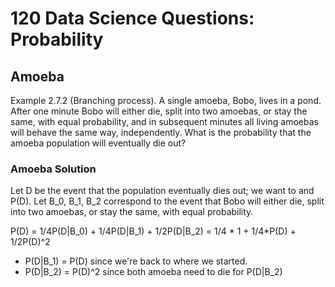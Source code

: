 # 120 Data Science Questions: Probability

## Amoeba 

Example 2.7.2 (Branching process). A single amoeba, Bobo, lives in a pond. After
one minute Bobo will either die, split into two amoebas, or stay the same, with equal
probability, and in subsequent minutes all living amoebas will behave the same way,
independently. What is the probability that the amoeba population will eventually
die out?

### Amoeba Solution
Let D be the event that the population eventually dies out; we want to and P(D).
Let B_0, B_1, B_2 correspond to the event that Bobo will either die, split into two amoebas, or stay the same, with equal
probability. 

P(D) = 1/4P(D|B_0) + 1/4P(D|B_1) + 1/2P(D|B_2) = 1/4 * 1 + 1/4*P(D) + 1/2P(D)^2

- P(D|B_1) = P(D) since we're back to where we started. 
- P(D|B_2) = P(D)^2 since both amoeba need to die for P(D|B_2)
